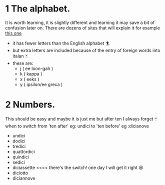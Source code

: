 # 1  The alphabet.  
It is worth learning, it is slightly different and learning it may save a bit of confusion later on. There are dozens of sites that will explain it for example [this one](https://www.berlitz.com/blog/italian-alphabet) 
* it has fewer letters than the English alphabet 🏄
* but extra letters are included because of the entry of foreign words into italan 🃏
 * these are:
   - j ( ee loon-gah )
   - k ( kappa )
   - x ( eeks )
   - y ( ipsilon/ee greca )

# 2 Numbers.
This should be easy and maybe it is just me but after ten I always forget 🃏 when to switch from 'ten after' eg: undici to 'ten before' eg :dicianove


  - undici
  - dodici
  - tredici
  - quattordici
  - quindici
  - sedici
  - diciassette  <<<< there's the switch! one day I will get it right 😆
  - diciotto
  - diciannove 
